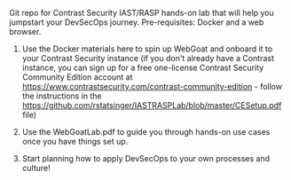 
Git repo for Contrast Security IAST/RASP hands-on lab that will help you jumpstart your DevSecOps journey. Pre-requisites: Docker and a web browser.

1. Use the Docker materials here to spin up WebGoat and onboard it to your Contrast Security instance (if you don't already have a Contrast instance, you can sign up for a free one-license Contrast Security Community Edition account at https://www.contrastsecurity.com/contrast-community-edition - follow the instructions in the https://github.com/rstatsinger/IASTRASPLab/blob/master/CESetup.pdf file)

2. Use the WebGoatLab.pdf to guide you through hands-on use cases once you have things set up.

3. Start planning how to apply DevSecOps to your own processes and culture!
